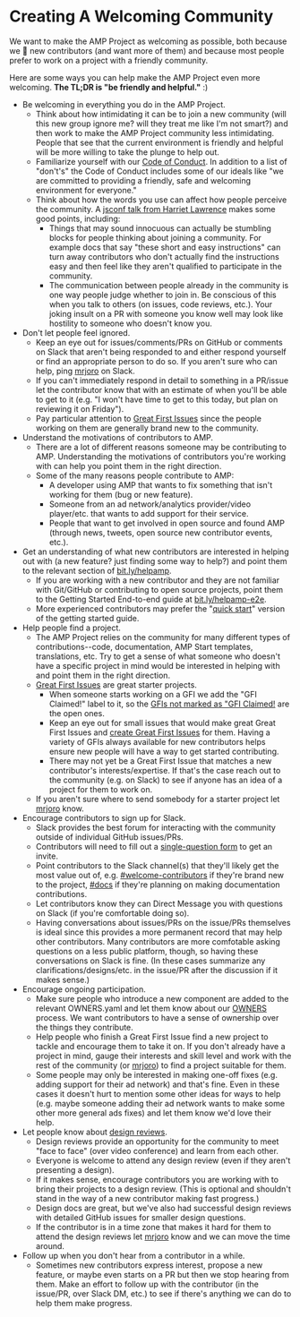 # Creating A Welcoming Community

We want to make the AMP Project as welcoming as possible, both because we :sparkling_heart: new contributors (and want more of them) and because most people prefer to work on a project with a friendly community.

Here are some ways you can help make the AMP Project even more welcoming.  **The TL;DR is "be friendly and helpful."** :)

- Be welcoming in everything you do in the AMP Project.
  - Think about how intimidating it can be to join a new community (will this new group ignore me?  will they treat me like I'm not smart?) and then work to make the AMP Project community less intimidating.  People that see that the current environment is friendly and helpful will be more willing to take the plunge to help out.
  - Familiarize yourself with our [Code of Conduct](../CODE_OF_CONDUCT.md).  In addition to a list of "don't's" the Code of Conduct includes some of our ideals like "we are committed to providing a friendly, safe and welcoming environment for everyone."
  - Think about how the words you use can affect how people perceive the community.  A [jsconf talk from Harriet Lawrence](https://www.youtube.com/watch?v=WGE3-aBR4i8) makes some good points, including:
    - Things that may sound innocuous can actually be stumbling blocks for people thinking about joining a community.  For example docs that say "these short and easy instructions" can turn away contributors who don't actually find the instructions easy and then feel like they aren't qualified to participate in the community.
    - The communication between people already in the community is one way people judge whether to join in.  Be conscious of this when you talk to others (on issues, code reviews, etc.).  Your joking insult on a PR with someone you know well may look like hostility to someone who doesn't know you.
- Don't let people feel ignored.
  - Keep an eye out for issues/comments/PRs on GitHub or comments on Slack that aren't being responded to and either respond yourself or find an appropriate person to do so.  If you aren't sure who can help, ping [mrjoro](https://amphtml.slack.com/threads/team/mrjoro) on Slack.
  - If you can't immediately respond in detail to something in a PR/issue let the contributor know that with an estimate of when you'll be able to get to it (e.g. "I won't have time to get to this today, but plan on reviewing it on Friday").
  - Pay particular attention to [Great First Issues](https://github.com/ampproject/amphtml/labels/Great%20First%20Issue) since the people working on them are generally brand new to the community.
- Understand the motivations of contributors to AMP.
  - There are a lot of different reasons someone may be contributing to AMP.  Understanding the motivations of contributors you're working with can help you point them in the right direction.
  - Some of the many reasons people contribute to AMP:
    - A developer using AMP that wants to fix something that isn't working for them (bug or new feature).
    - Someone from an ad network/analytics provider/video player/etc. that wants to add support for their service.
    - People that want to get involved in open source and found AMP (through news, tweets, open source new contributor events, etc.).
- Get an understanding of what new contributors are interested in helping out with (a new feature?  just finding some way to help?) and point them to the relevant section of [bit.ly/helpamp](https://bit.ly/helpamp).
  - If you are working with a new contributor and they are not familiar with Git/GitHub or contributing to open source projects, point them to the Getting Started End-to-end guide at [bit.ly/helpamp-e2e](https://bit.ly/helpamp-e2e).
  - More experienced contributors may prefer the "[quick start](https://github.com/ampproject/amphtml/blob/master/contributing/getting-started-quick.md)" version of the getting started guide.
- Help people find a project.
  - The AMP Project relies on the community for many different types of contributions--code, documentation, AMP Start templates, translations, etc.  Try to get a sense of what someone who doesn't have a specific project in mind would be interested in helping with and point them in the right direction.
  - [Great First Issues](https://github.com/ampproject/amphtml/labels/Great%20First%20Issue) are great starter projects.
    - When someone starts working on a GFI we add the "GFI Claimed!" label to it, so the [GFIs not marked as "GFI Claimed!](https://github.com/ampproject/amphtml/issues?utf8=%E2%9C%93&q=is%3Aopen%20label%3A%22Great%20First%20Issue%22%20-label%3A%22GFI%20Claimed!%22) are the open ones.
    - Keep an eye out for small issues that would make great Great First Issues and [create Great First Issues](https://github.com/ampproject/amphtml/blob/master/contributing/creating-great-first-issues.md) for them.  Having a variety of GFIs always available for new contributors helps ensure new people will have a way to get started contributing.
    - There may not yet be a Great First Issue that matches a new contributor's interests/expertise.  If that's the case reach out to the community (e.g. on Slack) to see if anyone has an idea of a project for them to work on.
  - If you aren't sure where to send somebody for a starter project let [mrjoro](https://amphtml.slack.com/threads/team/mrjoro) know.
- Encourage contributors to sign up for Slack.
  - Slack provides the best forum for interacting with the community outside of individual GitHub issues/PRs.
  - Contributors will need to fill out a [single-question form](https://docs.google.com/forms/d/1wAE8w3K5preZnBkRk-MD1QkX8FmlRDxd_vs4bFSeJlQ/viewform?fbzx=4406980310789882877) to get an invite.
  - Point contributors to the Slack channel(s) that they'll likely get the most value out of, e.g. [#welcome-contributors](https://amphtml.slack.com/messages/C432AFMFE/) if they're brand new to the project, [#docs](https://amphtml.slack.com/messages/C3AU36BM0/) if they're planning on making documentation contributions.
  - Let contributors know they can Direct Message you with questions on Slack (if you're comfortable doing so).
  - Having conversations about issues/PRs on the issue/PRs themselves is ideal since this provides a more permanent record that may help other contributors.  Many contributors are more comfotable asking questions on a less public platform, though, so having these conversations on Slack is fine.  (In these cases summarize any clarifications/designs/etc. in the issue/PR after the discussion if it makes sense.)
- Encourage ongoing participation.
  - Make sure people who introduce a new component are added to the relevant OWNERS.yaml and let them know about our [OWNERS](https://github.com/ampproject/amphtml/blob/master/contributing/owners-and-committers.md) process.  We want contributors to have a sense of ownership over the things they contribute.
  - Help people who finish a Great First Issue find a new project to tackle and encourage them to take it on.  If you don't already have a project in mind, gauge their interests and skill level and work with the rest of the community (or [mrjoro](https://amphtml.slack.com/threads/team/mrjoro)) to find a project suitable for them.
  - Some people may only be interested in making one-off fixes (e.g. adding support for their ad network) and that's fine.  Even in these cases it doesn't hurt to mention some other ideas for ways to help (e.g. maybe someone adding their ad network wants to make some other more general ads fixes) and let them know we'd love their help.
- Let people know about [design reviews](design-reviews.md).
  - Design reviews provide an opportunity for the community to meet "face to face" (over video conference) and learn from each other.
  - Everyone is welcome to attend any design review (even if they aren't presenting a design).
  - If it makes sense, encourage contributors you are working with to bring their projects to a design review.  (This is optional and shouldn't stand in the way of a new contributor making fast progress.)
  - Design docs are great, but we've also had successful design reviews with detailed GitHub issues for smaller design questions.
  - If the contributor is in a time zone that makes it hard for them to attend the design reviews let [mrjoro](https://amphtml.slack.com/threads/team/mrjoro) know and we can move the time around.
- Follow up when you don't hear from a contributor in a while.
  - Sometimes new contributors express interest, propose a new feature, or maybe even starts on a PR but then we stop hearing from them.  Make an effort to follow up with the contributor (in the issue/PR, over Slack DM, etc.) to see if there's anything we can do to help them make progress.
